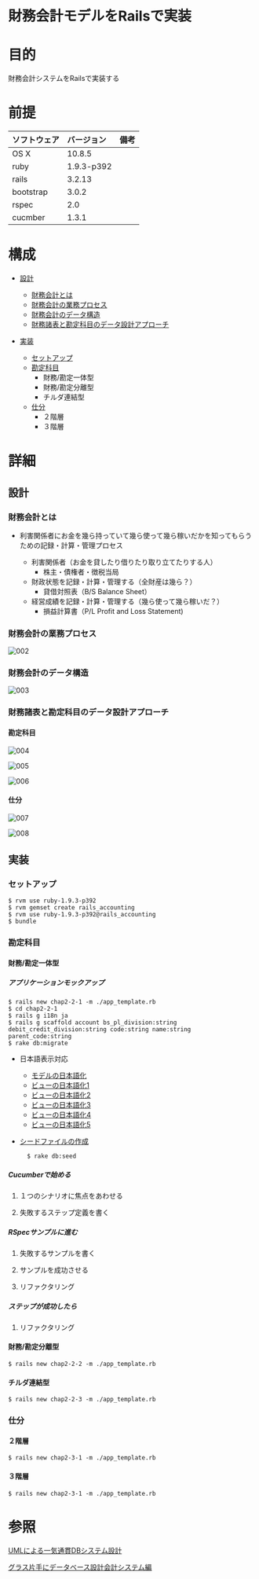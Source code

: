 財務会計モデルをRailsで実装
================

# 目的 #
財務会計システムをRailsで実装する

# 前提 #
| ソフトウェア   | バージョン   | 備考        |
|:---------------|:-------------|:------------|
| OS X           |10.8.5        |             |
| ruby           |1.9.3-p392    |             |
| rails          |3.2.13        |             |
| bootstrap      |3.0.2         |             |
| rspec          |2.0           |             |
| cucmber        |1.3.1         |             |

# 構成 #
+ [設計](#chap1)
  + [財務会計とは](#chap1-1)
  + [財務会計の業務プロセス](#chap1-2)
  + [財務会計のデータ構造](#chap1-3)  
  + [財務諸表と勘定科目のデータ設計アプローチ](#chap1-4)
  
+ [実装](#chap2)
  + [セットアップ](#chap2-1)
  + [勘定科目](#chap2-2)
      + 財務/勘定一体型
      + 財務/勘定分離型
      + チルダ連結型
  + [仕分](#chap2-3)
      + ２階層
      + ３階層

# 詳細 #

## <a name="chap1">設計 ##

### <a name="chap1-1">財務会計とは ###
+ 利害関係者にお金を幾ら持っていて幾ら使って幾ら稼いだかを知ってもらうための記録・計算・管理プロセス

    + 利害関係者（お金を貸したり借りたり取り立てたりする人）
      + 株主・債権者・徴税当局
    + 財政状態を記録・計算・管理する（全財産は幾ら？）
      + 貸借対照表（B/S Balance Sheet）
    + 経営成績を記録・計算・管理する（幾ら使って幾ら稼いだ？）
      + 損益計算書（P/L Profit and Loss Statement)


### <a name="chap1-2">財務会計の業務プロセス ###

![002](img/002.png)

### <a name="chap1-3">財務会計のデータ構造 ###

![003](img/003.png)

### <a name="chap1-4">財務諸表と勘定科目のデータ設計アプローチ ###

#### 勘定科目 ####

![004](img/004.png)

![005](img/005.png)

![006](img/006.png)

#### 仕分 ####

![007](img/007.png)

![008](img/008.png)

## <a name="chap2">実装 ##

### <a name="chap2-1">セットアップ ###

    $ rvm use ruby-1.9.3-p392
    $ rvm gemset create rails_accounting
    $ rvm use ruby-1.9.3-p392@rails_accounting
    $ bundle

### <a name="chap2-2">勘定科目 ###

#### 財務/勘定一体型 ####

##### アプリケーションモックアップ #####

    $ rails new chap2-2-1 -m ./app_template.rb
    $ cd chap2-2-1
    $ rails g i18n ja    
    $ rails g scaffold account bs_pl_division:string debit_credit_division:string code:string name:string parent_code:string
    $ rake db:migrate 

+ 日本語表示対応

    + [モデルの日本語化](config/locales/model_ja.yml)
    + [ビューの日本語化1](config/locales/view_ja.yml)
    + [ビューの日本語化2](app/views/accounts/index.html.erb)
    + [ビューの日本語化3](app/views/accounts/show.html.erb)
    + [ビューの日本語化4](app/views/accounts/edit.html.erb)
    + [ビューの日本語化5](app/views/accounts/new.html.erb)

+ [シードファイルの作成](db/seeds.rb)

        $ rake db:seed


##### Cucumberで始める #####

1. １つのシナリオに焦点をあわせる

1. 失敗するステップ定義を書く

##### RSpecサンプルに進む #####

1. 失敗するサンプルを書く

1. サンプルを成功させる

1. リファクタリング

##### ステップが成功したら #####

1. リファクタリング

#### 財務/勘定分離型 ####

    $ rails new chap2-2-2 -m ./app_template.rb

#### チルダ連結型 ####

    $ rails new chap2-2-3 -m ./app_template.rb

### <a name="chap2-3">仕分 ###

#### ２階層 ####

    $ rails new chap2-3-1 -m ./app_template.rb

#### ３階層 ####

    $ rails new chap2-3-1 -m ./app_template.rb

# 参照 #
[UMLによる一気通貫DBシステム設計](http://www.amazon.co.jp/UML%E3%81%AB%E3%82%88%E3%82%8B%E4%B8%80%E6%B0%97%E9%80%9A%E8%B2%ABDB%E3%82%B7%E3%82%B9%E3%83%86%E3%83%A0%E8%A8%AD%E8%A8%88-DB-Magazine-SELECTION-%E7%B4%B0%E5%B7%9D/dp/4798113425)

[グラス片手にデータベース設計会計システム編](http://www.amazon.co.jp/%E3%82%B0%E3%83%A9%E3%82%B9%E7%89%87%E6%89%8B%E3%81%AB%E3%83%87%E3%83%BC%E3%82%BF%E3%83%99%E3%83%BC%E3%82%B9%E8%A8%AD%E8%A8%88~%E8%B2%A9%E5%A3%B2%E7%AE%A1%E7%90%86%E3%82%B7%E3%82%B9%E3%83%86%E3%83%A0%E7%B7%A8-DBMagazine-SELECTION-%E6%A2%85%E7%94%B0-%E5%BC%98%E4%B9%8B/dp/479810566X)
